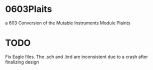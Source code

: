 # 0603Plaits
a 603 Conversion of the Mutable Instruments Module Plaints

# TODO
Fix Eagle files. The .sch and .brd are inconsistent due to a crash after finalizing design
